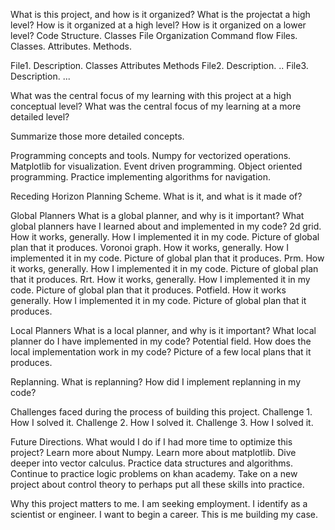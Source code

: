 What is this project, and how is it organized?
What is the projectat a high level? How is it organized at a high level? How is it organized on a lower level? 
Code Structure.
Classes
File Organization
Command flow
Files. Classes. Attributes. Methods.

File1. Description.
	Classes
		Attributes
		Methods
File2. Description.
	..
File3. Description.
...




What was the central focus of my learning with this project at a high conceptual level? What was the central focus of my learning at a more detailed level?

Summarize those more detailed concepts. 

Programming concepts and tools. 
Numpy for vectorized operations. Matplotlib for visualization. Event driven programming. Object oriented programming. Practice implementing algorithms for navigation.  

Receding Horizon Planning Scheme.
What is it, and what is it made of? 

Global Planners
What is a global planner, and why is it important? What global planners have I learned about and implemented in my code?
2d grid. How it works, generally. How I implemented it in my code. Picture of global plan that it produces. 
Voronoi graph. How it works, generally. How I implemented it in my code. Picture of global plan that it produces. 
Prm. How it works, generally. How I implemented it in my code. Picture of global plan that it produces. 
Rrt. How it works, generally. How I implemented it in my code. Picture of global plan that it produces. 
Potfield. How it works generally. How I implemented it in my code. Picture of global plan that it produces. 

Local Planners
What is a local planner, and why is it important? What local planner do I have implemented in my code? 
Potential field. How does the local implementation work in my code? Picture of a few local plans that it produces. 

Replanning.
What is replanning? How did I implement replanning in my code? 

Challenges faced during the process of building this project. 
Challenge 1. How I solved it. 
Challenge 2. How I solved it.
Challenge 3. How I solved it. 

Future Directions. 
What would I do if I had more time to optimize this project? Learn more about Numpy. Learn more about matplotlib. Dive deeper into vector calculus. Practice data structures and algorithms. Continue to practice logic problems on khan academy. Take on a new project about control
theory to perhaps put all these skills into practice. 

Why this project matters to me. 
I am seeking employment. I identify as a scientist or engineer. I want to begin a career. This is me building my case. 

